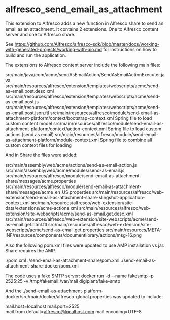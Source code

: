 # alfresco_send_email_as_attachment
This extension to Alfresco adds a new function in Alfresco share to send an email as an attachment. It contains 2 extensions. One to Alfresco content server and one to Alfresco share.

See https://github.com/Alfresco/alfresco-sdk/blob/master/docs/working-with-generated-projects/working-with-aio.md for instructions on how to build and run the application.

The extensions to Alfresco content server include the following main files:

src/main/java/com/acme/sendAsEmailAction/SendAsEmailActionExecuter.java
src/main/resources/alfresco/extension/templates/webscripts/acme/send-as-email.post.desc.xml
src/main/resources/alfresco/extension/templates/webscripts/acme/send-as-email.post.js
src/main/resources/alfresco/extension/templates/webscripts/acme/send-as-email.post.json.ftl
src/main/resources/alfresco/module/send-email-as-attachment-platform/context/bootstrap-context.xml	Spring file to load custom content model
src/main/resources/alfresco/module/send-email-as-attachment-platform/context/action-context.xml	Spring file to load custom actions (send as email)
src/main/resources/alfresco/module/send-email-as-attachment-platform/module-context.xml	Spring file to combine all custom context files for loading

And in Share the files were added:

src/main/assembly/web/acme/actions/send-as-email-action.js
src/main/assembly/web/acme/modules/send-as-email.js
src/main/resources/alfresco/module/send-email-as-attachment-share/messages/acme.properties
src/main/resources/alfresco/module/send-email-as-attachment-share/messages/acme_en_US.properties
src/main/resources/alfresco/web-extension/send-email-as-attachment-share-slingshot-application-context.xml
src/main/resources/alfresco/web-extension/site-data/extensions/acme-actions.xml
src/main/resources/alfresco/web-extension/site-webscripts/acme/send-as-email.get.desc.xml
src/main/resources/alfresco/web-extension/site-webscripts/acme/send-as-email.get.html.ftl
src/main/resources/alfresco/web-extension/site-webscripts/acme/send-as-email.get.properties
src/main/resources/META-INF/resources/components/documentlibrary/actions/msg-16.png

Also the following pom.xml files were updated to use AMP installation vs jar.  Share requires the AMP.

./pom.xml
./send-email-as-attachment-share/pom.xml
./send-email-as-attachment-share-docker/pom.xml

The code uses a fake SMTP server:
docker run -d --name fakesmtp -p 2525:25 -v /tmp/fakemail:/var/mail digiplant/fake-smtp

And the ./send-email-as-attachment-platform-docker/src/main/docker/alfresco-global.properties was updated to include:

mail.host=localhost
mail.port=2525
mail.from.default=alfresco@localhost.com
mail.encoding=UTF-8
